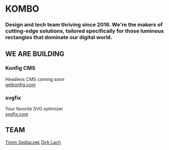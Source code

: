 # KOMBO
### Design and tech team thriving since 2016. We're the makers of cutting-edge solutions, tailored specifically for those luminous rectangles that dominate our digital world.

## WE ARE BUILDING

### Konfig CMS
Headless CMS coming *soon*<br/>
[getkonfig.com](https://getkonfig.com/)

### svgfix
Your favorite SVG optimizer<br/>
[svgfix.com](https://www.svgfix.com/)

## TEAM

[Timm Sedlaczek](https://github.com/timmsedlaczek/)
[Dirk Lach](https://github.com/dirklach)
